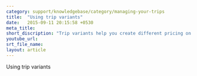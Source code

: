 ```yaml
---
category: support/knowledgebase/category/managing-your-trips
title:  "Using trip variants"
date:   2015-09-11 20:15:58 +0530
meta_title: 
short_discription: "Trip variants help you create different pricing on the trip level while keeping the basic information the same. "
youtube_url: 
srt_file_name: 
layout: article
---
```


Using trip variants
